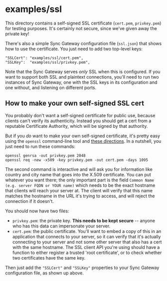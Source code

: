 # examples/ssl

This directory contains a self-signed SSL certificate (`cert.pem`, `privkey.pem`) for testing purposes. It's certainly not secure, since we've given away the private key!

There's also a simple Sync Gateway configuration file (`ssl.json`) that shows how to use the certificate. You just need to add two top-level keys:

    "SSLCert": "examples/ssl/cert.pem",
    "SSLKey":  "examples/ssl/privkey.pem",

Note that the Sync Gateway serves _only_ SSL when this is configured. If you want to support both SSL and plaintext connections, you'll need to run two instances of Sync Gateway, one with the SSL keys in its configuration and one without, and listening on different ports.

## How to make your own self-signed SSL cert

You probably don't want a self-signed certificate for public use, because clients can't verify its authenticity. Instead you should get a cert from a reputable Certificate Authority, which will be signed by that authority.

But if you _do_ want to make your own self-signed certificate, it's pretty easy using the `openssl` command-line tool and [these directions](https://www.openssl.org/docs/HOWTO/certificates.txt). In a nutshell, you just need to run these commands:

```
openssl genrsa -out privkey.pem 2048
openssl req -new -x509 -key privkey.pem -out cert.pem -days 1095
```

The second command is interactive and will ask you for information like country and city name that goes into the X.509 certificate. You can put whatever you want there; the only important part is the field `Common Name (e.g. server FQDN or YOUR name)` which needs to be the exact hostname that clients will reach your server at. The client will verify that this name matches the hostname in the URL it's trying to access, and will reject the connection if it doesn't.

You should now have two files:

* `privkey.pem`: the private key. **This needs to be kept secure** -- anyone who has this data can impersonate your server.
* `cert.pem`: the public certificate. You'll want to embed a copy of this in an application that connects to your server, so it can verify that it's actually connecting to your server and not some other server that also has a cert with the same hostname. The SSL client API you're using should have a function to either register a trusted 'root certificate', or to check whether two certificates have the same key.

Then just add the `"SSLCert"` and `"SSLKey"` properties to your Sync Gateway configuration file, as shown up above.